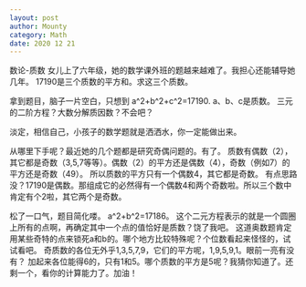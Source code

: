 ```yaml
---
layout: post
author: Mounty
category: Math
date: 2020 12 21
---
```

数论-质数
女儿上了六年级，她的数学课外班的题越来越难了。我担心还能辅导她几年。
17190是三个质数的平方和。求这三个质数。

拿到题目，脑子一片空白，只想到 a^2+b^2+c^2=17190. a、b、c是质数。
三元的二阶方程？大数分解质因数？不会吧？

淡定，相信自己，小孩子的数学题就是洒洒水，你一定能做出来。

从哪里下手呢？最近她的几个题都是研究奇偶问题的。有了。
质数有偶数（2）， 其它都是奇数（3,5,7等等）。偶数（2）的平方还是偶数（4），奇数（例如7）的平方还是奇数（49）。
所以质数的平方只有一个偶数4，其它都是奇数。
有点思路没？17190是偶数。那组成它的必然得有一个偶数4和两个奇数啦。所以三个数中肯定有个2啦，其它两个是奇数。

松了一口气，题目简化喽。 a^2+b^2=17186。
这个二元方程表示的就是一个圆圈上所有的点啊，再确定其中一个点的值恰好是质数？饶了我吧。
这道奥数题肯定用某些奇特的点来锁死a和b的。哪个地方比较特殊呢？个位数看起来怪怪的，试试看吧。
奇质数的各位无外乎1,3,5,7,9，它们的平方呢，1,9,5,9,1。眼前一亮有没有？
加起来各位能得6的，只有1和5。哪个质数的平方是5呢？我猜你知道了。还剩一个，看你的计算能力了。加油！



